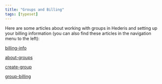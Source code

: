 ```yaml
---
title: "Groups and Billing"
tags: [typeset]
---
```

 
<html><body><section data-type="chapter" class="hsecchapter" data-hederis-type="hsecchapter" id="intro-groups" data-pi-attrs="id: intro-groups; data-tags: typeset;" role="doc-chapter" data-tags="typeset" data-author-name=" " data-book-title=" " title="Groups and Billing"><p class="hblkp" data-hederis-type="hblkp" id="pdFZ0Gkdw">Here are some articles about working with groups in Hederis and setting up your billing information (you can also find these articles in the navigation menu to the left): </p><p class="hblkp" data-hederis-type="hblkp" id="pL0q8d7bJ"><a href="{% link _docs/billing-info.md %}" class="hspana" data-hederis-type="hspana" id="pRDBTuU87">billing-info</a></p><p class="hblkp" data-hederis-type="hblkp" id="psVT2gplO"><a href="{% link _docs/about-groups.md %}" class="hspana" data-hederis-type="hspana" id="poUk6Jw6F">about-groups</a></p><p class="hblkp" data-hederis-type="hblkp" id="pfz5vsL1S"><a href="{% link _docs/create-group.md %}" class="hspana" data-hederis-type="hspana" id="pH025DPQU">create-group</a></p><p class="hblkp" data-hederis-type="hblkp" id="pjYx0ZdSr"><a href="{% link _docs/group-billing.md %}" class="hspana" data-hederis-type="hspana" id="pLsZfsDc9">group-billing</a></p></section></body></html>
